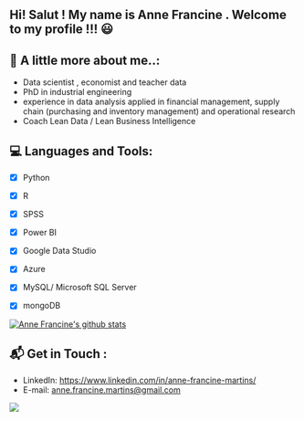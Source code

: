  ## Hi! Salut !  My name is Anne Francine . Welcome to my profile !!! :smiley: 
 
 ## 💬 A little more about me..:

- Data scientist , economist and teacher data 
- PhD in  industrial engineering
- experience  in data analysis applied in financial management, supply chain (purchasing and inventory management) and operational research
- Coach Lean Data / Lean Business Intelligence 

## 💻 Languages and Tools:

- [x] Python 
- [x] R  
- [x] SPSS 
- [x] Power BI
- [x] Google Data Studio
- [x] Azure 
- [x] MySQL/ Microsoft SQL Server 
- [x] mongoDB 

 
[![Anne Francine's github stats](https://github-readme-stats.vercel.app/api?username=annefrancine)](https://github.com/annefrancine/github-readme-stats)


## 📬 Get in Touch : 

- LinkedIn: https://www.linkedin.com/in/anne-francine-martins/  
- E-mail: anne.francine.martins@gmail.com

<img src="https://miro.medium.com/max/500/0*VV3Nmxgv3KX4sLhr.gif" />



